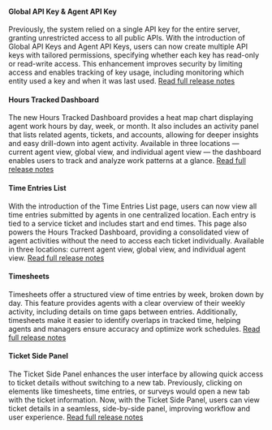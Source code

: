 #### Global API Key & Agent API Key
Previously, the system relied on a single API key for the entire server, granting unrestricted access to all public APIs. With the introduction of Global API Keys and Agent API Keys, users can now create multiple API keys with tailored permissions, specifying whether each key has read-only or read-write access. This enhancement improves security by limiting access and enables tracking of key usage, including monitoring which entity used a key and when it was last used. 
[Read full release notes](/configs/release-notes/admin/v2.10)

#### Hours Tracked Dashboard
The new Hours Tracked Dashboard provides a heat map chart displaying agent work hours by day, week, or month. It also includes an activity panel that lists related agents, tickets, and accounts, allowing for deeper insights and easy drill-down into agent activity. Available in three locations — current agent view, global view, and individual agent view — the dashboard enables users to track and analyze work patterns at a glance.
[Read full release notes](/configs/release-notes/admin/v2.15)

#### Time Entries List
With the introduction of the Time Entries List page, users can now view all time entries submitted by agents in one centralized location. Each entry is tied to a service ticket and includes start and end times. This page also powers the Hours Tracked Dashboard, providing a consolidated view of agent activities without the need to access each ticket individually. Available in three locations: current agent view, global view, and individual agent view.
[Read full release notes](/configs/release-notes/admin/v2.15)

#### Timesheets
Timesheets offer a structured view of time entries by week, broken down by day. This feature provides agents with a clear overview of their weekly activity, including details on time gaps between entries. Additionally, timesheets make it easier to identify overlaps in tracked time, helping agents and managers ensure accuracy and optimize work schedules.
[Read full release notes](/configs/release-notes/admin/v2.15)

#### Ticket Side Panel
The Ticket Side Panel enhances the user interface by allowing quick access to ticket details without switching to a new tab. Previously, clicking on elements like timesheets, time entries, or surveys would open a new tab with the ticket information. Now, with the Ticket Side Panel, users can view ticket details in a seamless, side-by-side panel, improving workflow and user experience.
[Read full release notes](/configs/release-notes/admin/v2.16)
